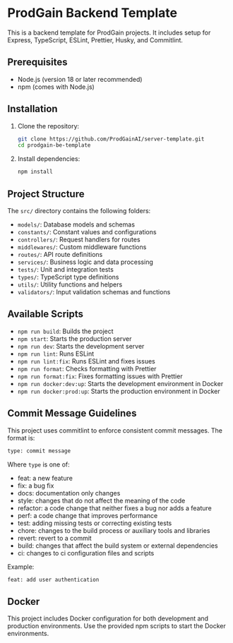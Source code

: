# ProdGain Backend Template

This is a backend template for ProdGain projects. It includes setup for Express, TypeScript, ESLint, Prettier, Husky, and Commitlint.

## Prerequisites

- Node.js (version 18 or later recommended)
- npm (comes with Node.js)

## Installation

1. Clone the repository:

   ```bash
   git clone https://github.com/ProdGainAI/server-template.git
   cd prodgain-be-template
   ```

2. Install dependencies:

   ```bash
   npm install
   ```

## Project Structure

The `src/` directory contains the following folders:

- `models/`: Database models and schemas
- `constants/`: Constant values and configurations
- `controllers/`: Request handlers for routes
- `middlewares/`: Custom middleware functions
- `routes/`: API route definitions
- `services/`: Business logic and data processing
- `tests/`: Unit and integration tests
- `types/`: TypeScript type definitions
- `utils/`: Utility functions and helpers
- `validators/`: Input validation schemas and functions

## Available Scripts

- `npm run build`: Builds the project
- `npm start`: Starts the production server
- `npm run dev`: Starts the development server
- `npm run lint`: Runs ESLint
- `npm run lint:fix`: Runs ESLint and fixes issues
- `npm run format`: Checks formatting with Prettier
- `npm run format:fix`: Fixes formatting issues with Prettier
- `npm run docker:dev:up`: Starts the development environment in Docker
- `npm run docker:prod:up`: Starts the production environment in Docker

## Commit Message Guidelines

This project uses commitlint to enforce consistent commit messages. The format is:

```sh
type: commit message
```

Where `type` is one of:

- feat: a new feature
- fix: a bug fix
- docs: documentation only changes
- style: changes that do not affect the meaning of the code
- refactor: a code change that neither fixes a bug nor adds a feature
- perf: a code change that improves performance
- test: adding missing tests or correcting existing tests
- chore: changes to the build process or auxiliary tools and libraries
- revert: revert to a commit
- build: changes that affect the build system or external dependencies
- ci: changes to ci configuration files and scripts

Example:

```sh
feat: add user authentication
```

## Docker

This project includes Docker configuration for both development and production environments. Use the provided npm scripts to start the Docker environments.
